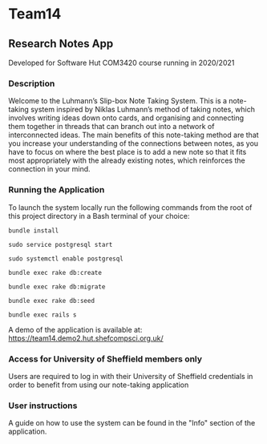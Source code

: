 # Team14
## Research Notes App
Developed for Software Hut COM3420 course running in 2020/2021

### Description
Welcome to the Luhmann’s Slip-box Note Taking System. This is a note-taking system inspired by Niklas Luhmann’s method of taking notes, which involves writing ideas down onto cards, and organising and connecting them together in threads that can branch out into a network of interconnected ideas. The main benefits of this note-taking method are that you increase your understanding of the connections between notes, as you have to focus on where the best place is to add a new note so that it fits most appropriately with the already existing notes, which reinforces the connection in your mind.

### Running the Application
To launch the system locally run the following commands from the root of this project directory in a Bash terminal of your choice:
```
bundle install

sudo service postgresql start

sudo systemctl enable postgresql

bundle exec rake db:create

bundle exec rake db:migrate

bundle exec rake db:seed

bundle exec rails s
```

A demo of the application is available at:
https://team14.demo2.hut.shefcompsci.org.uk/ 

### Access for University of Sheffield members only
Users are required to log in with their University of Sheffield credentials in order to benefit from using our note-taking application

### User instructions
A guide on how to use the system can be found in the "Info" section of the application.

